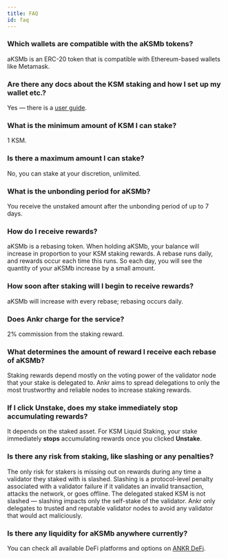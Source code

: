```yaml
---
title: FAQ
id: faq
---
```


### Which wallets are compatible with the aKSMb tokens?

aKSMb is an ERC-20 token that is compatible with Ethereum-based wallets like Metamask.


### Are there any docs about the KSM staking and how I set up my wallet etc.?

Yes — there is a [user guide](https://www.ankr.com/docs/staking/liquid-staking/ksm/stake-ksm).


### What is the minimum amount of KSM I can stake?
 
1 KSM.


### Is there a maximum amount I can stake?

No, you can stake at your discretion, unlimited.  


### What is the unbonding period for aKSMb?

You receive the unstaked amount after the unbonding period of up to 7 days.


### How do I receive rewards? 

aKSMb is a rebasing token. When holding aKSMb, your balance will increase in proportion to your KSM staking rewards. 
A rebase runs daily, and rewards occur each time this runs. 
So each day, you will see the quantity of your aKSMb increase by a small amount. 


### How soon after staking will I begin to receive rewards?

aKSMb will increase with every rebase; rebasing occurs daily. 


### Does Ankr charge for the service?

2% commission from the staking reward. 


### What determines the amount of reward I receive each rebase of aKSMb?

Staking rewards depend mostly on the voting power of the validator node that your stake is delegated to.
Ankr aims to spread delegations to only the most trustworthy and reliable nodes to increase staking rewards.

 
### If I click **Unstake**, does my stake immediately stop accumulating rewards?

It depends on the staked asset. For KSM Liquid Staking, your stake immediately **stops** accumulating rewards once you clicked **Unstake**.


### Is there any risk from staking, like slashing or any penalties?

The only risk for stakers is missing out on rewards during any time a validator they staked with is slashed. 
Slashing is a protocol-level penalty associated with a validator failure if it validates an invalid transaction, attacks the network, or goes offline. 
The delegated staked KSM is not slashed — slashing impacts only the self-stake of the validator. 
Ankr only delegates to trusted and reputable validator nodes to avoid any validator that would act maliciously.


### Is there any liquidity for aKSMb anywhere currently?

You can check all available DeFi platforms and options on [ANKR DeFi](https://www.ankr.com/staking/defi/trade/?from=aKSMb&to=KSM).